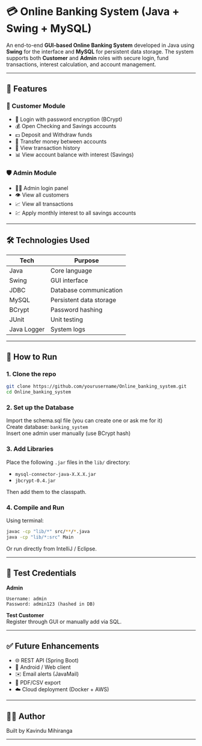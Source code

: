 # 💳 Online Banking System (Java + Swing + MySQL)

An end-to-end **GUI-based Online Banking System** developed in Java using **Swing** for the interface and **MySQL** for persistent data storage. The system supports both **Customer** and **Admin** roles with secure login, fund transactions, interest calculation, and account management.

---

## 🔧 Features

### 👤 Customer Module
- 🔐 Login with password encryption (BCrypt)
- 💰 Open Checking and Savings accounts
- 💵 Deposit and Withdraw funds
- 🔄 Transfer money between accounts
- 📜 View transaction history
- 📊 View account balance with interest (Savings)

### 🛡️ Admin Module
- 🧑‍💼 Admin login panel
- 👁️ View all customers
- 📈 View all transactions
- 💹 Apply monthly interest to all savings accounts

---

## 🛠️ Technologies Used

| Tech         | Purpose                             |
|--------------|-------------------------------------|
| Java         | Core language                       |
| Swing        | GUI interface                       |
| JDBC         | Database communication              |
| MySQL        | Persistent data storage             |
| BCrypt       | Password hashing                    |
| JUnit        | Unit testing                        |
| Java Logger  | System logs                         |

---

## 🚀 How to Run

### 1. Clone the repo
```bash
git clone https://github.com/yourusername/Online_banking_system.git
cd Online_banking_system
```

### 2. Set up the Database
Import the schema.sql file (you can create one or ask me for it)  
Create database: `banking_system`  
Insert one admin user manually (use BCrypt hash)

### 3. Add Libraries
Place the following `.jar` files in the `lib/` directory:

- `mysql-connector-java-X.X.X.jar`
- `jbcrypt-0.4.jar`

Then add them to the classpath.

### 4. Compile and Run
Using terminal:

```bash
javac -cp "lib/*" src/**/*.java
java -cp "lib/*:src" Main
```

Or run directly from IntelliJ / Eclipse.

---

## 🧪 Test Credentials

**Admin**
```
Username: admin
Password: admin123 (hashed in DB)
```

**Test Customer**  
Register through GUI or manually add via SQL.

---

## ✅ Future Enhancements

- 🌐 REST API (Spring Boot)
- 📱 Android / Web client
- ✉️ Email alerts (JavaMail)
- 📄 PDF/CSV export
- ☁️ Cloud deployment (Docker + AWS)

---

## 🧑‍💻 Author

Built by Kavindu Mihiranga

---
